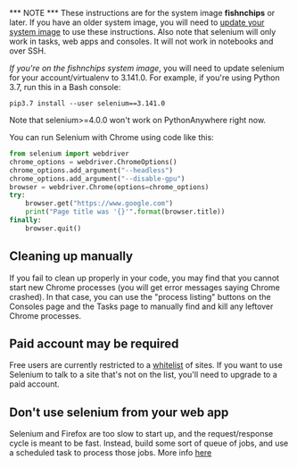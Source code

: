 
<!--
.. title: Using Selenium on PythonAnywhere
.. slug: selenium
.. date: 2017-01-28 13:35:28 UTC
.. tags:
.. category:
.. link:
.. description:
.. type: text
-->

*** NOTE *** These instructions are for the system image **fishnchips** or later.
If you have an older system image, you will need to [update your system
image](https://help.pythonanywhere.com/pages/ChangingSystemImage/) to use these
instructions. Also note that selenium will only work in tasks, web apps and
consoles. It will not work in notebooks and over SSH.

*If you're on the fishnchips system image*, you will need to update
selenium for your account/virtualenv to 3.141.0. For example, if you're using
Python 3.7, run this in a Bash console:

    pip3.7 install --user selenium==3.141.0

Note that selenium>=4.0.0 won't work on PythonAnywhere right now.

You can run Selenium with Chrome using code like this:

```python
from selenium import webdriver
chrome_options = webdriver.ChromeOptions()
chrome_options.add_argument("--headless")
chrome_options.add_argument("--disable-gpu")
browser = webdriver.Chrome(options=chrome_options)
try:
    browser.get("https://www.google.com")
    print("Page title was '{}'".format(browser.title))
finally:
    browser.quit()
```


## Cleaning up manually

If you fail to clean up properly in your code, you may find that you cannot
start new Chrome processes (you will get error messages saying Chrome crashed).
In that case, you can use the "process listing" buttons on the Consoles page
and the Tasks page to manually find and kill any leftover Chrome processes.


## Paid account may be required

Free users are currently restricted to a 
[whitelist](https://www.pythonanywhere.com/whitelist/)
of sites.  If you want to use Selenium to talk to a site
that's not on the list, you'll need to upgrade to a paid
account.


## Don't use selenium from your web app

Selenium and Firefox are too slow to start up, and the request/response
cycle is meant to be fast.  Instead, build some sort of queue of jobs,
and use a scheduled task to process those jobs.  More info [here](/pages/AsyncInWebApps/)


